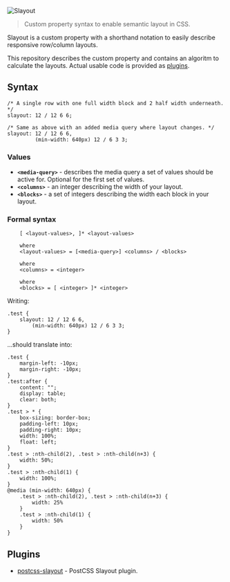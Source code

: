 ![Slayout](https://github.com/rasmusfl0e/slayout/blob/master/img/logo.png)

> Custom property syntax to enable semantic layout in CSS.

Slayout is a custom property with a shorthand notation to easily describe responsive row/column layouts.

This repository describes the custom property and contains an algoritm to calculate the layouts.
Actual usable code is provided as [plugins](#plugins).

## Syntax

```
/* A single row with one full width block and 2 half width underneath. */
slayout: 12 / 12 6 6;

/* Same as above with an added media query where layout changes. */
slayout: 12 / 12 6 6,
         (min-width: 640px) 12 / 6 3 3;
``` 

### Values

* **`<media-query>`** - describes the media query a set of values should be active for. Optional for the first set of values.  
* **`<columns>`** - an integer describing the width of your layout.
* **`<blocks>`** - a set of integers describing the width each block in your layout.


### Formal syntax

```
	[ <layout-values>, ]* <layout-values>
	
	where
	<layout-values> = [<media-query>] <columns> / <blocks>
	
	where
	<columns> = <integer>
	
	where
	<blocks> = [ <integer> ]* <integer>
```

Writing:

```
.test {
	slayout: 12 / 12 6 6,
		(min-width: 640px) 12 / 6 3 3;
}
```

...should translate into:

```
.test {
	margin-left: -10px;
	margin-right: -10px;
}
.test:after {
	content: "";
	display: table;
	clear: both;
}
.test > * {
	box-sizing: border-box;
	padding-left: 10px;
	padding-right: 10px;
	width: 100%;
	float: left;
}
.test > :nth-child(2), .test > :nth-child(n+3) {
	width: 50%;
}
.test > :nth-child(1) {
	width: 100%;
}
@media (min-width: 640px) {
	.test > :nth-child(2), .test > :nth-child(n+3) {
		width: 25%
	}
	.test > :nth-child(1) {
		width: 50%
	}
}
```

## Plugins

* [postcss-slayout](https://github.com/rasmusfl0e/postcss-slayout) - PostCSS Slayout plugin.